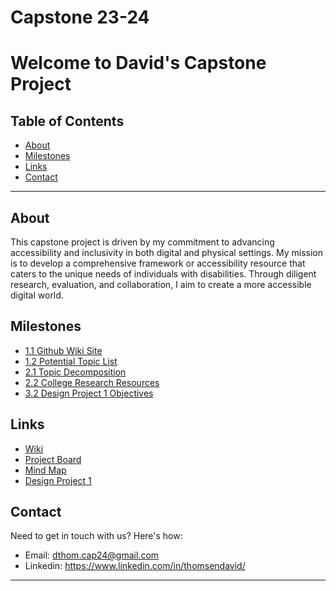 # Capstone 23-24

# Welcome to David's Capstone Project

## Table of Contents

- [About](#about)
- [Milestones](#milestones)
- [Links](#links)
- [Contact](#contact)

---

## About

This capstone project is driven by my commitment to advancing accessibility and inclusivity in both digital and physical settings. My mission is to develop a comprehensive framework or accessibility resource that caters to the unique needs of individuals with disabilities. Through diligent research, evaluation, and collaboration, I aim to create a more accessible digital world.

## Milestones

- [1.1 Github Wiki Site](https://github.com/dthomsen116/Capstone23-24/milestone/1)
- [1.2 Potential Topic List](https://github.com/dthomsen116/Capstone23-24/milestone/2)
- [2.1 Topic Decomposition](https://github.com/dthomsen116/Capstone23-24/milestone/3)
- [2.2 College Research Resources](https://github.com/dthomsen116/Capstone23-24/milestone/4)
- [3.2 Design Project 1 Objectives](https://github.com/dthomsen116/Capstone23-24/milestone/5)

## Links

- [Wiki](https://github.com/dthomsen116/Capstone23-24/wiki)
- [Project Board](https://github.com/users/dthomsen116/projects/4)
- [Mind Map](https://github.com/dthomsen116/Capstone23-24/wiki/Mind-Map)
- [Design Project 1](https://github.com/dthomsen116/Capstone23-24/wiki/Design-Project-1)



## Contact

Need to get in touch with us? Here's how:

- Email: dthom.cap24@gmail.com
- Linkedin: https://www.linkedin.com/in/thomsendavid/

---



